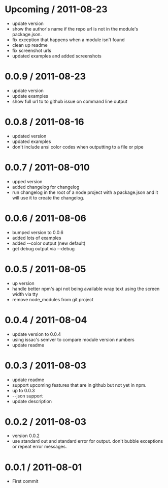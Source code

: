 Upcoming / 2011-08-23
=====================

  * update version
  * show the author's name if the repo url is not in the module's package.json.
  * fix exception that happens when a module isn't found
  * clean up readme
  * fix screenshot urls
  * updated examples and added screenshots

0.0.9 / 2011-08-23
==================

  * update version
  * update examples
  * show full url to to github issue on command line output

0.0.8 / 2011-08-16
==================

  * updated version
  * updated examples
  * don't include ansi color codes when outputting to a file or pipe

0.0.7 / 2011-08-010
===================

  * upped version
  * added changelog for changelog
  * run changelog in the root of a node project with a package.json and it will use it to
    create the changelog.

0.0.6 / 2011-08-06
==================

  * bumped version to 0.0.6
  * added lots of examples
  * added --color output (new default)
  * get debug output via --debug

0.0.5 / 2011-08-05
==================

  * up version
  * handle better npm's api not being available
    wrap text using the screen width via tty
  * remove node_modules from git project

0.0.4 / 2011-08-04
==================

  * update version to 0.0.4
  * using issac's semver to compare module version numbers
  * update readme

0.0.3 / 2011-08-03
==================

  * update readme
  * support upcoming features that are in github but not yet in npm.
  * up to 0.0.3
  * --json support
  * update description

0.0.2 / 2011-08-03
==================

  * version 0.0.2
  * use standard out and standard error for output.
    don't bubble exceptions or repeat error messages.

0.0.1 / 2011-08-01
==================

  * First commit

